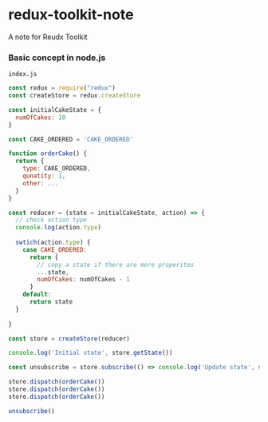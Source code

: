 # redux-toolkit-note
A note for Reudx Toolkit

### Basic concept in node.js

```index.js```
```javascript
const redux = require("redux")
const createStore = redux.createStore

const initialCakeState = {
  numOfCakes: 10
}

const CAKE_ORDERED = 'CAKE_ORDERED'

function orderCake() {
  return {
    type: CAKE_ORDERED,
    qunatity: 1,
    other: ...
  }
}

const reducer = (state = initialCakeState, action) => {
  // check action type
  console.log(action.type)
  
  swtich(action.type) {
    case CAKE_ORDERED:
      return {
        // copy a state if there are more properites
        ...state,
        numOfCakes: numOfCakes - 1
      }
    default:
      return state
  }
  
}

const store = createStore(reducer)

console.log('Initial state', store.getState())

const unsubscribe = store.subscribe(() => console.log('Update state', store.getStore())

store.dispatch(orderCake())
store.dispatch(orderCake())
store.dispatch(orderCake())

unsubscribe()
````

